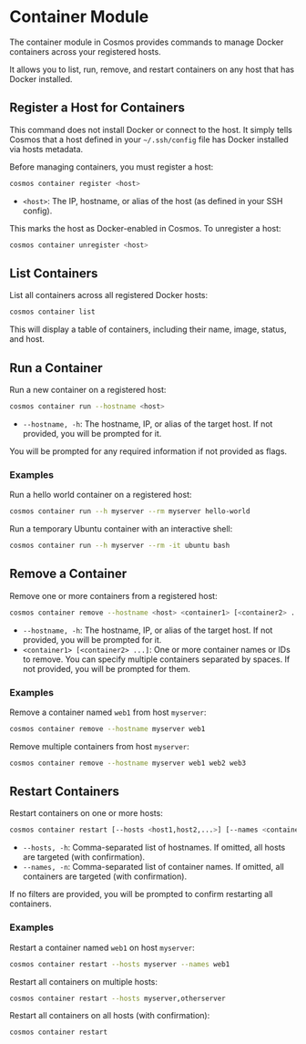 # Container Module

The container module in Cosmos provides commands to manage Docker containers across your registered hosts. 

It allows you to list, run, remove, and restart containers on any host that has Docker installed.

## Register a Host for Containers

This command does not install Docker or connect to the host. It simply tells Cosmos that a host defined in your `~/.ssh/config` file has Docker installed via hosts metadata.

Before managing containers, you must register a host:

```sh
cosmos container register <host>
```
- `<host>`: The IP, hostname, or alias of the host (as defined in your SSH config).

This marks the host as Docker-enabled in Cosmos. To unregister a host:

```sh
cosmos container unregister <host>
```

## List Containers

List all containers across all registered Docker hosts:

```sh
cosmos container list
```

This will display a table of containers, including their name, image, status, and host.

## Run a Container

Run a new container on a registered host:

```sh
cosmos container run --hostname <host>
```
- `--hostname, -h`: The hostname, IP, or alias of the target host. If not provided, you will be prompted for it.

You will be prompted for any required information if not provided as flags.

### Examples 

Run a hello world container on a registered host:
```sh
cosmos container run --h myserver --rm myserver hello-world
```
Run a temporary Ubuntu container with an interactive shell:
```sh
cosmos container run --h myserver --rm -it ubuntu bash
```

## Remove a Container

Remove one or more containers from a registered host:

```sh
cosmos container remove --hostname <host> <container1> [<container2> ...]
```
- `--hostname, -h`: The hostname, IP, or alias of the target host. If not provided, you will be prompted for it.
- `<container1> [<container2> ...]`: One or more container names or IDs to remove. You can specify multiple containers separated by spaces. If not provided, you will be prompted for them.

### Examples

Remove a container named `web1` from host `myserver`:
```sh
cosmos container remove --hostname myserver web1
```

Remove multiple containers from host `myserver`:
```sh
cosmos container remove --hostname myserver web1 web2 web3
```

## Restart Containers

Restart containers on one or more hosts:

```sh
cosmos container restart [--hosts <host1,host2,...>] [--names <container1,container2,...>]
```
- `--hosts, -h`: Comma-separated list of hostnames. If omitted, all hosts are targeted (with confirmation).
- `--names, -n`: Comma-separated list of container names. If omitted, all containers are targeted (with confirmation).

If no filters are provided, you will be prompted to confirm restarting all containers.

### Examples

Restart a container named `web1` on host `myserver`:
```sh
cosmos container restart --hosts myserver --names web1
```

Restart all containers on multiple hosts:
```sh
cosmos container restart --hosts myserver,otherserver
```

Restart all containers on all hosts (with confirmation):
```sh
cosmos container restart
```